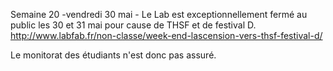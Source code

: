 Semaine 20 -vendredi 30 mai - 
Le Lab est exceptionnellement fermé au public les 30 et 31 mai pour cause de THSF et de festival D.
http://www.labfab.fr/non-classe/week-end-lascension-vers-thsf-festival-d/

Le monitorat des étudiants n'est donc pas assuré.